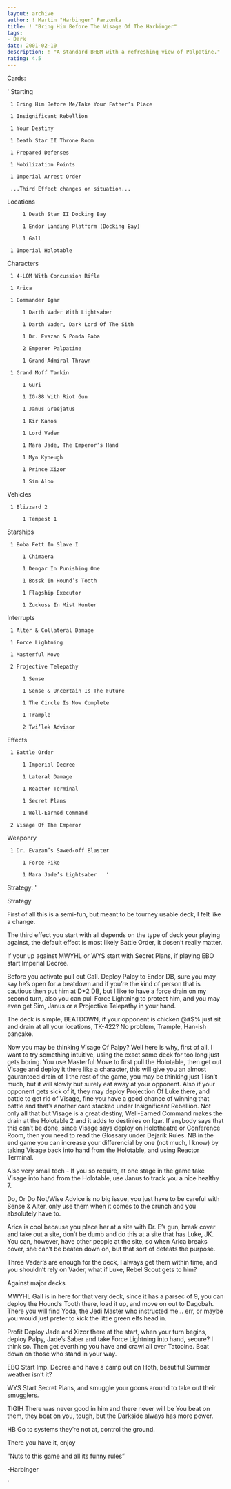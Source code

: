 ```yaml
---
layout: archive
author: ! Martin "Harbinger" Parzonka
title: ! "Bring Him Before The Visage Of The Harbinger"
tags:
- Dark
date: 2001-02-10
description: ! "A standard BHBM with a refreshing view of Palpatine."
rating: 4.5
---
```

Cards: 

' 
Starting

	 1 Bring Him Before Me/Take Your Father’s Place 

	 1 Insignificant Rebellion 

	 1 Your Destiny 

	 1 Death Star II Throne Room  

	 1 Prepared Defenses	 

	 1 Mobilization Points 

 	 1 Imperial Arrest Order 

	 ...Third Effect changes on situation...


Locations

         1 Death Star II Docking Bay  

         1 Endor Landing Platform (Docking Bay)  

         1 Gall  

	 1 Imperial Holotable



Characters         

	 1 4-LOM With Concussion Rifle  

	 1 Arica         

	 1 Commander Igar  

         1 Darth Vader With Lightsaber  

         1 Darth Vader, Dark Lord Of The Sith

         1 Dr. Evazan & Ponda Baba  

         2 Emperor Palpatine  

         1 Grand Admiral Thrawn

	 1 Grand Moff Tarkin  

         1 Guri  

         1 IG-88 With Riot Gun  

         1 Janus Greejatus 

         1 Kir Kanos  

         1 Lord Vader  

         1 Mara Jade, The Emperor’s Hand  

         1 Myn Kyneugh  

         1 Prince Xizor  

         1 Sim Aloo  



Vehicles         

	 1 Blizzard 2  

         1 Tempest 1  



Starships         

	 1 Boba Fett In Slave I  

         1 Chimaera  

         1 Dengar In Punishing One  

         1 Bossk In Hound’s Tooth  

         1 Flagship Executor  

         1 Zuckuss In Mist Hunter  



Interrupts         

	 1 Alter & Collateral Damage 

	 1 Force Lightning  

	 1 Masterful Move         

	 2 Projective Telepathy  

         1 Sense 

         1 Sense & Uncertain Is The Future 

         1 The Circle Is Now Complete 

         1 Trample 

         2 Twi’lek Advisor  



Effects         

	 1 Battle Order  

         1 Imperial Decree 

         1 Lateral Damage  

         1 Reactor Terminal 

         1 Secret Plans  

         1 Well-Earned Command

	 2 Visage Of The Emperor



Weaponry         

	 1 Dr. Evazan’s Sawed-off Blaster  

         1 Force Pike 

         1 Mara Jade’s Lightsaber   '

Strategy: '

 
Strategy


First of all this is a semi-fun, but meant to be tourney usable deck, I felt like a change.


The third effect you start with all depends on the type of deck your playing against, the default effect is most likely Battle Order, it dosen’t really matter.

If your up against MWYHL or WYS start with Secret Plans, if playing EBO start Imperial Decree.


Before you activate pull out Gall. Deploy Palpy to Endor DB, sure you may say he’s open for a beatdown and if you’re the kind of person that is cautious then put him at D*2 DB, but I like to have a force drain on my second turn, also you can pull Force Lightning to protect him, and you may even get Sim, Janus or a Projective Telepathy in your hand. 


The deck is simple, BEATDOWN, if your opponent is chicken @#$% just sit and drain at all your locations, TK-422? No problem, Trample, Han-ish pancake.


Now you may be thinking Visage Of Palpy? Well here is why, first of all, I want to try something intuitive, using the exact same deck for too long just gets boring. You use Masterful Move to first pull the Holotable, then get out Visage and deploy it there like a character, this will give you an almost gauranteed drain of 1 the rest of the game, you may be thinking just 1 isn’t much, but it will slowly but surely eat away at your opponent. Also if your opponent gets sick of it, they may deploy Projection Of Luke there, and battle to get rid of Visage, fine you have a good chance of winning that battle and that’s another card stacked under Insignificant Rebellion. Not only all that but Visage is a great destiny, Well-Earned Command makes the drain at the Holotable 2 and it adds to destinies on Igar. If anybody says that this can’t be done, since Visage says deploy on Holotheatre or Conference Room, then you need to read the Glossary under Dejarik Rules. NB in the end game you can increase your differencial by one (not much, I know) by taking Visage back into hand from the Holotable, and using Reactor Terminal.


Also very small tech - If you so require, at one stage in the game take Visage into hand from the Holotable, use Janus to track you a nice healthy 7.


Do, Or Do Not/Wise Advice is no big issue, you just have to be careful with Sense & Alter, only use them when it comes to the crunch and you absolutely have to.


Arica is cool because you place her at a site with Dr. E’s gun, break cover and take out a site, don’t be dumb and do this at a site that has Luke, JK. You can, however, have other people at the site, so when Arica breaks cover, she can’t be beaten down on, but that sort of defeats the purpose.


Three Vader’s are enough for the deck, I always get them within time, and you shouldn’t rely on Vader, what if Luke, Rebel Scout gets to him?


Against major decks


MWYHL Gall is in here for that very deck, since it has a parsec of 9, you can deploy the Hound’s Tooth there, load it up, and move on out to Dagobah. There you will find Yoda, the Jedi Master who instructed me... err, or maybe you would just prefer to kick the little green elfs head in.


Profit Deploy Jade and Xizor there at the start, when your turn begins, deploy Palpy, Jade’s Saber and take Force Lightning into hand, secure? I think so. Then get everthing you have and crawl all over Tatooine. Beat down on those who stand in your way.


EBO Start Imp. Decree and have a camp out on Hoth, beautiful Summer weather isn’t it?


WYS Start Secret Plans, and smuggle your goons around to take out their smugglers.


TIGIH There was never good in him and there never will be You beat on them, they beat on you, tough, but the Darkside always has more power.


HB Go to systems they’re not at, control the ground.


There you have it, enjoy


”Nuts to this game and all its funny rules”

-Harbinger 


'